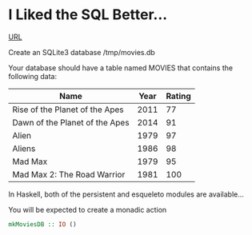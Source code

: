 # I Liked the SQL Better...

[URL](https://www.codewars.com/kata/53d2c97d7152a59b64001033)

Create an SQLite3 database /tmp/movies.db

Your database should have a table named MOVIES that contains the following data:


| Name                           | Year | Rating |
|--------------------------------|------|--------|
| Rise of the Planet of the Apes | 2011 | 77     |
| Dawn of the Planet of the Apes | 2014 | 91     |
| Alien                          | 1979 | 97     |
| Aliens                         | 1986 | 98     |
| Mad Max                        | 1979 | 95     |
| Mad Max 2: The Road Warrior    | 1981 | 100    |


In Haskell, both of the persistent and esqueleto modules are available...

You will be expected to create a monadic action 
```haskell
mkMoviesDB :: IO ()
```
